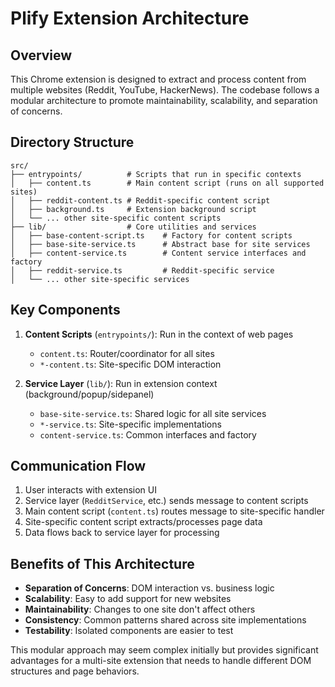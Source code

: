 # Plify Extension Architecture

## Overview

This Chrome extension is designed to extract and process content from multiple websites (Reddit, YouTube, HackerNews). The codebase follows a modular architecture to promote maintainability, scalability, and separation of concerns.

## Directory Structure

```
src/
├── entrypoints/          # Scripts that run in specific contexts
│   ├── content.ts        # Main content script (runs on all supported sites)
│   ├── reddit-content.ts # Reddit-specific content script
│   ├── background.ts     # Extension background script
│   └── ... other site-specific content scripts
├── lib/                  # Core utilities and services
│   ├── base-content-script.ts    # Factory for content scripts
│   ├── base-site-service.ts      # Abstract base for site services
│   ├── content-service.ts        # Content service interfaces and factory
│   ├── reddit-service.ts         # Reddit-specific service
│   └── ... other site-specific services
```

## Key Components

1. **Content Scripts** (`entrypoints/`): Run in the context of web pages
   - `content.ts`: Router/coordinator for all sites
   - `*-content.ts`: Site-specific DOM interaction

2. **Service Layer** (`lib/`): Run in extension context (background/popup/sidepanel)
   - `base-site-service.ts`: Shared logic for all site services
   - `*-service.ts`: Site-specific implementations
   - `content-service.ts`: Common interfaces and factory

## Communication Flow

1. User interacts with extension UI
2. Service layer (`RedditService`, etc.) sends message to content scripts
3. Main content script (`content.ts`) routes message to site-specific handler
4. Site-specific content script extracts/processes page data
5. Data flows back to service layer for processing

## Benefits of This Architecture

- **Separation of Concerns**: DOM interaction vs. business logic
- **Scalability**: Easy to add support for new websites
- **Maintainability**: Changes to one site don't affect others
- **Consistency**: Common patterns shared across site implementations
- **Testability**: Isolated components are easier to test

This modular approach may seem complex initially but provides significant advantages for a multi-site extension that needs to handle different DOM structures and page behaviors. 